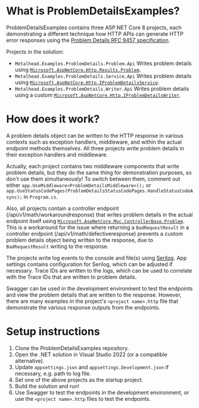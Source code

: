 # What is ProblemDetailsExamples?

ProblemDetailsExamples contains three ASP.NET Core 8 projects, each demonstrating a different technique how HTTP APIs can generate HTTP error responses using the [Problem Details RFC 9457 specification](https://datatracker.ietf.org/doc/html/rfc9457).

Projects in the solution:
- `Metalhead.Examples.ProblemDetails.Problem.Api` Writes problem details using [`Microsoft.AspNetCore.Http.Results.Problem`](https://learn.microsoft.com/en-us/dotnet/api/microsoft.aspnetcore.http.results.problem?view=aspnetcore-8.0).
- `Metalhead.Examples.ProblemDetails.Service.Api` Writes problem details using [`Microsoft.AspNetCore.Http.IProblemDetailsService`](https://learn.microsoft.com/en-us/dotnet/api/microsoft.aspnetcore.http.iproblemdetailsservice?view=aspnetcore-8.0).
- `Metalhead.Examples.ProblemDetails.Writer.Api` Writes problem details using a custom [`Microsoft.AspNetCore.Http.IProblemDetailsWriter`](https://learn.microsoft.com/en-us/dotnet/api/microsoft.aspnetcore.http.iproblemdetailswriter?view=aspnetcore-8.0).

# How does it work?

A problem details object can be written to the HTTP response in various contexts such as exception handlers, middleware, and within the actual endpoint methods themselves.  All three projects write problem details in their exception handlers and middleware.

Actually, each project contains two middleware components that write problem details, but they do the same thing for demonstration purposes, so don't use them simultaneously!  To switch between them, comment out either `app.UseMiddleware<ProblemDetailsMiddleware>();` or `app.UseStatusCodePages(ProblemDetailsStatusCodePages.HandleStatusCodeAsync);` in `Program.cs`.

Also, all projects contain a controller endpoint (/api/v1/math/workaroundresponse) that writes problem details in the actual endpoint itself using [`Microsoft.AspNetCore.Mvc.ControllerBase.Problem`](https://learn.microsoft.com/en-us/dotnet/api/microsoft.aspnetcore.mvc.controllerbase.problem?view=aspnetcore-8.0).  This is a workaround for the issue where returning a `BadRequestResult` in a controller endpoint (/api/v1/math/defectiveresponse) prevents a custom problem details object being written to the response, due to `BadRequestResult` writing to the response.

The projects write log events to the console and file(s) using [Serilog](https://serilog.net/).  App settings contains configuration for Serilog, which can be adjusted if necessary.  Trace IDs are written to the logs, which can be used to correlate with the Trace IDs that are written to problem details.

Swagger can be used in the development environment to test the endpoints and view the problem details that are written to the response.  However, there are many examples in the project's `<project name>.http` file that demonstrate the various response outputs from the endpoints.

# Setup instructions
1. Clone the ProblemDetailsExamples repository.
2. Open the .NET solution in Visual Studio 2022 (or a compatible alternative).
3. Update `appsettings.json` and `appsettings.Development.json` if necessary, e.g. path to log file.
4. Set one of the above projects as the startup project.
5. Build the solution and run!
6. Use Swagger to test the endpoints in the development environment, or use the `<project name>.http` files to test the endpoints.

